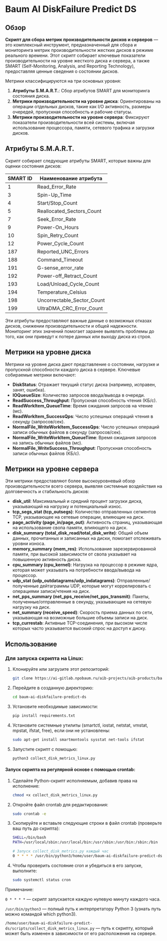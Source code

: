 # Baum AI DiskFailure Predict DS

## Обзор

**Скрипт для сбора метрик производительности дисков и серверов** — это комплексный инструмент, предназначенный для сбора и мониторинга метрик производительности жестких дисков в режиме реального времени. Этот скрипт собирает ключевые показатели производительности на уровне жесткого диска и сервера, а также SMART (Self-Monitoring, Analysis, and Reporting Technology), предоставляя ценные сведения о состоянии дисков.

Метрики классифицируются на три основных уровня:
1. **Атрибуты S.M.A.R.T.**: Сбор атрибутов SMART для мониторинга состояния диска.
2. **Метрики производительности на уровне диска**: Ориентированы на операции отдельных дисков, такие как I/O активность, размеры очередей, пропускная способность и рабочие статусы.
3. **Метрики производительности на уровне сервера**: Фиксируют показатели производительности всей системы, включая использование процессора, памяти, сетевого трафика и загрузки дисков.

## Атрибуты S.M.A.R.T.

Скрипт собирает следующие атрибуты SMART, которые важны для оценки состояния дисков:

| SMART ID | Наименование атрибута               |
|----------|-------------------------------------|
| 1        | Read_Error_Rate                     |
| 3        | Spin-Up_Time                        |
| 4        | Start/Stop_Count                    |
| 5        | Reallocated_Sectors_Count           |
| 7        | Seek_Error_Rate                     |
| 9        | Power-On_Hours                      |
| 10       | Spin_Retry_Count                    |
| 12       | Power_Cycle_Count                   |
| 187      | Reported_UNC_Errors                 |
| 188      | Command_Timeout                     |
| 191      | G-sense_error_rate                  |
| 192      | Power-off_Retract_Count             |
| 193      | Load/Unload_Cycle_Count             |
| 194      | Temperature_Celsius                 |
| 198      | Uncorrectable_Sector_Count          |
| 199      | UltraDMA_CRC_Error_Count            |

Эти атрибуты предоставляют важные данные о возможных отказах дисков, снижении производительности и общей надежности. Мониторинг этих значений помогает заранее выявлять проблемы до того, как они приведут к потере данных или выходу диска из строя.

## Метрики на уровне диска

Метрики на уровне диска дают представление о состоянии, нагрузке и пропускной способности каждого диска в сервере. Ключевые собираемые метрики включают:

- **DiskStatus**: Отражает текущий статус диска (например, исправен, занят, ошибка).
- **IOQueueSize**: Количество запросов ввода/вывода в очереди.
- **ReadSuccess_Throughput**: Пропускная способность чтения (КБ/с).
- **ReadWorkItem_QueueTime**: Время ожидания запросов на чтение (мс).
- **ReadWorkItem_SuccessQps**: Число успешных операций чтения в секунду (запросов/сек).
- **NormalFile_WriteWorkItem_SuccessQps**: Число успешных операций записи обычных файлов в секунду (запросов/сек).
- **NormalFile_WriteWorkItem_QueueTime**: Время ожидания запросов на запись обычных файлов (мс).
- **NormalFile_WriteSuccess_Throughput**: Пропускная способность записи обычных файлов (КБ/с).

## Метрики на уровне сервера

Эти метрики предоставляют более высокоуровневый обзор производительности всего сервера, выявляя системные воздействия на долговечность и стабильность дисков:

- **disk_util**: Максимальный и средний процент загрузки диска, указывающий на нагрузку и потенциальный износ.
- **tcp_segs_stat (tcp_outsegs)**: Количество отправленных сегментов TCP, указывающее на сетевые операции, влияющие на диск.
- **page_activity (page_in/page_out)**: Активность страниц, указывающая на использование свопа памяти, влияющего на диск.
- **disk_summary (total_disk_read/total_disk_write)**: Общий объем данных, прочитанных и записанных на диски, помогает отслеживать уровни износа.
- **memory_summary (mem_res)**: Использование зарезервированной памяти, при высокой зависимости от свопа указывает на повышенную активность диска.
- **cpu_summary (cpu_kernel)**: Нагрузка на процессор в режиме ядра, которая может указывать на потребности ввода/вывода на процессор.
- **udp_stat (udp_outdatagrams/udp_indatagrams)**: Отправленные/полученные дейтаграммы UDP, которые могут коррелировать с операциями записи/чтения на диск.
- **net_pps_summary (net_pps_receive/net_pps_transmit)**: Пакеты, полученные/отправленные в секунду, указывающие на сетевую нагрузку на диск.
- **net_summary (receive_speed)**: Скорость приема данных по сети, указывающая на возможные большие объемы записи на диск.
- **tcp_currestab**: Активные TCP-соединения, при высоком числе которых часто указывается высокий спрос на доступ к диску.

## Использование

### Для запуска скрипта на Linux:

1. Клонируйте или загрузите этот репозиторий:
   ```bash
   git clone https://ai-gitlab.npobaum.ru/aib-projects/aib-products/baum-ai-diskfailure-predict/baum-ai-diskfailure-predict-ds.git
2. Перейдите в созданную директорию:
   ```bash
   cd baum-ai-diskfailure-predict-ds
3. Установите необходимые зависимости:
   ```bash
   pip install requirements.txt
4. Установите системные утилиты (smartctl, iostat, netstat, vmstat, mpstat, ifstat, free), если они не установлены:
   ```bash
   sudo apt-get install smartmontools sysstat net-tools ifstat
5. Запустите скрипт с помощью:
   ```bash
   python3 collect_disk_metrics_linux.py

#### Запуск скрипта на регулярной основе с помощью crontab:

1. Сделайте Python-скрипт исполняемым, добавив права на исполнение:
   ```bash
   chmod +x collect_disk_metrics_linux.py
2. Откройте файл crontab для редактирования:
   ```bash
   sudo crontab -e
3. Скопируйте и вставьте следующие строки в файл crontab (проверьте ваш путь до скрипта):
   ```bash
   SHELL=/bin/bash
   PATH=/usr/local/sbin:/usr/local/bin:/usr/sbin:/usr/bin:/sbin:/bin

   # Запуск collect_disk_metrics.py каждый час
   0 * * * * /usr/bin/python3/home/user/baum-ai-diskfailure-predict-ds/scripts/collect_disk_metrics_linux.py
4. Чтобы проверить состояние cron и убедиться в его запуске, выполните:
   ```bash
   sudo systemctl status cron

Примечание:

```0 * * * *``` — скрипт запускается каждую нулевую минуту каждого часа.

```/usr/bin/python3``` — полный путь к интерпретатору Python 3 (узнать путь можно командой which python3).

```/home/user/baum-ai-diskfailure-predict-ds/scripts/collect_disk_metrics_linux.py``` — путь к скрипту, который может быть изменен в зависимости от его расположения на сервере.